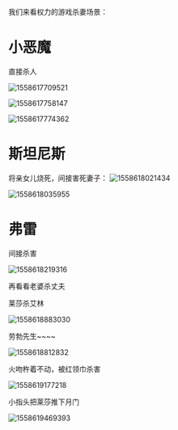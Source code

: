 我们来看权力的游戏杀妻场景：

# 小恶魔

直接杀人

![1558617709521](C:\Users\dell\AppData\Roaming\Typora\typora-user-images\1558617709521.png)



![1558617758147](C:\Users\dell\AppData\Roaming\Typora\typora-user-images\1558617758147.png)

![1558617774362](C:\Users\dell\AppData\Roaming\Typora\typora-user-images\1558617774362.png)

# 斯坦尼斯

将亲女儿烧死，间接害死妻子：
![1558618021434](C:\Users\dell\AppData\Roaming\Typora\typora-user-images\1558618021434.png)

![1558618035955](C:\Users\dell\AppData\Roaming\Typora\typora-user-images\1558618035955.png)

# 弗雷

间接杀害

![1558618219316](C:\Users\dell\AppData\Roaming\Typora\typora-user-images\1558618219316.png)

再看看老婆杀丈夫

莱莎杀艾林

![1558618883030](C:\Users\dell\AppData\Roaming\Typora\typora-user-images\1558618883030.png)

劳勃先生~~~~

![1558618812832](C:\Users\dell\AppData\Roaming\Typora\typora-user-images\1558618812832.png)

火吻杵着不动，被红领巾杀害

![1558619177218](C:\Users\dell\AppData\Roaming\Typora\typora-user-images\1558619177218.png)

小指头把莱莎推下月门

![1558619469393](C:\Users\dell\AppData\Roaming\Typora\typora-user-images\1558619469393.png)